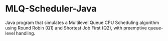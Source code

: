 # MLQ-Scheduler-Java
Java program that simulates a Multilevel Queue CPU Scheduling algorithm using Round Robin (Q1) and Shortest Job First (Q2), with preemptive queue-level handling.
